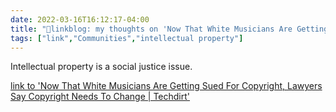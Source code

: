 ```yaml
---
date: 2022-03-16T16:12:17-04:00
title: "🔗linkblog: my thoughts on 'Now That White Musicians Are Getting Sued For Copyright, Lawyers Say Copyright Needs To Change | Techdirt'"
tags: ["link","Communities","intellectual property"]
---
```

Intellectual property is a social justice issue.
 
[link to 'Now That White Musicians Are Getting Sued For Copyright, Lawyers Say Copyright Needs To Change | Techdirt'](https://www.techdirt.com/2022/03/16/now-that-white-musicians-are-getting-sued-for-copyright-lawyers-say-copyright-needs-to-change/)
